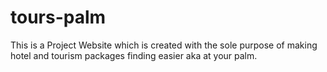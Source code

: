 # tours-palm
This is a Project Website which is created with the sole purpose of making hotel and tourism packages finding easier aka at your palm.
